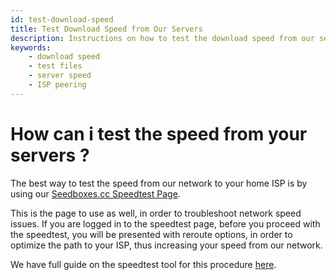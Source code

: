 ```yaml
---
id: test-download-speed
title: Test Download Speed from Our Servers
description: Instructions on how to test the download speed from our servers using test files.
keywords:
    - download speed
    - test files
    - server speed
    - ISP peering
---
```

# How can i test the speed from your servers ?

The best way to test the speed from our network to your home ISP is by using our [Seedboxes.cc Speedtest Page](https://speedtest.seedboxes.cc). 

This is the page to use as well, in order to troubleshoot network speed issues. If you are logged in to the speedtest page, before you proceed with the speedtest, you will be presented with reroute options, in order to optimize the path to your ISP, thus increasing your speed from our network.

We have full guide on the speedtest tool for this procedure [here](../howtos/How_to_reroute_traffic_through_another_carrier_towards_your_IP_by_using_our_speedtest_and_reroute_tool.md).

